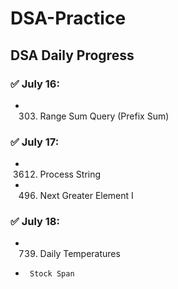 # DSA-Practice
##  DSA Daily Progress

### ✅ July 16:
- 303. Range Sum Query (Prefix Sum) 

### ✅ July 17:
- 3612. Process String 
- 496. Next Greater Element I
 
### ✅ July 18:
- 739. Daily Temperatures 
-      Stock Span

